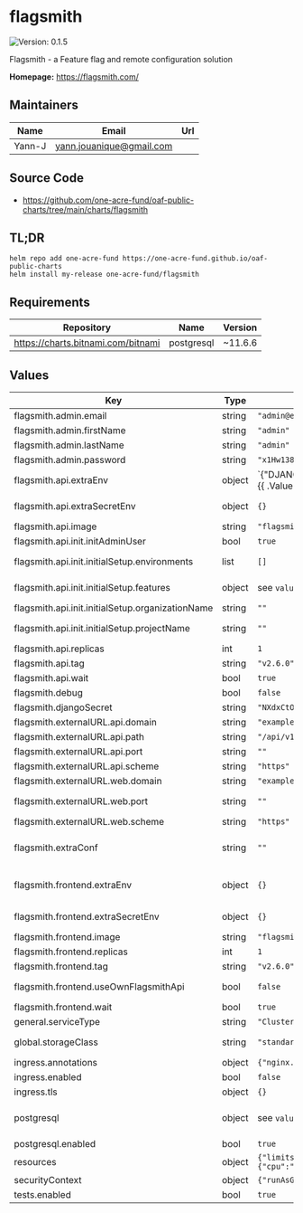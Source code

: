 # flagsmith

![Version: 0.1.5](https://img.shields.io/badge/Version-0.1.5-informational?style=flat-square)

Flagsmith - a Feature flag and remote configuration solution

**Homepage:** <https://flagsmith.com/>

## Maintainers

| Name | Email | Url |
| ---- | ------ | --- |
| Yann-J | <yann.jouanique@gmail.com> |  |

## Source Code

* <https://github.com/one-acre-fund/oaf-public-charts/tree/main/charts/flagsmith>

## TL;DR

```console
helm repo add one-acre-fund https://one-acre-fund.github.io/oaf-public-charts
helm install my-release one-acre-fund/flagsmith
```

## Requirements

| Repository | Name | Version |
|------------|------|---------|
| <https://charts.bitnami.com/bitnami> | postgresql | ~11.6.6 |

## Values

| Key | Type | Default | Description |
|-----|------|---------|-------------|
| flagsmith.admin.email | string | `"admin@example.com"` | Admin email address |
| flagsmith.admin.firstName | string | `"admin"` | Admin user |
| flagsmith.admin.lastName | string | `"admin"` | Admin user |
| flagsmith.admin.password | string | `"x1Hw138BCy"` | Admin password |
| flagsmith.api.extraEnv | object | `{"DJANGO_ALLOWED_HOSTS":"*","DJANGO_CSRF_TRUSTED_ORIGINS":"{{ .Values.flagsmith.externalURL.web.domain | quote }}"}` | Dictionary of env var key/values. Will be evaluated as a template. See `values.yaml` for defaults, and the docs at https://github.com/Flagsmith/flagsmith-api |
| flagsmith.api.extraSecretEnv | object | `{}` | Same as `extraEnv` but passed as `Secret`. Will be evaluated as a template |
| flagsmith.api.image | string | `"flagsmith/flagsmith-api"` | API docker image name |
| flagsmith.api.init.initAdminUser | bool | `true` | Should we create admin user? |
| flagsmith.api.init.initialSetup.environments | list | `[]` | List of Environments to create, if an organization/project is provided |
| flagsmith.api.init.initialSetup.features | object | see `values.yaml` | Dictionary of Features to create, if an organization/project/environment is provided |
| flagsmith.api.init.initialSetup.organizationName | string | `""` | Organization name to create if needed? |
| flagsmith.api.init.initialSetup.projectName | string | `""` | Create Project name to create if needed, if an organization is provided |
| flagsmith.api.replicas | int | `1` | API pods |
| flagsmith.api.tag | string | `"v2.6.0"` | API docker image tag |
| flagsmith.api.wait | bool | `true` | Wait for dependencies (postgres)? |
| flagsmith.debug | bool | `false` | Enable some debug logging? |
| flagsmith.djangoSecret | string | `"NXdxCtOWfK"` | Override this to some secret key |
| flagsmith.externalURL.api.domain | string | `"example.com"` | Public address domain for the API |
| flagsmith.externalURL.api.path | string | `"/api/v1"` | Public API path |
| flagsmith.externalURL.api.port | string | `""` | Public address port for the API |
| flagsmith.externalURL.api.scheme | string | `"https"` | Public address scheme for the API |
| flagsmith.externalURL.web.domain | string | `"example.com"` | Public address domain for the UI |
| flagsmith.externalURL.web.port | string | `""` | Public address port for the UI (leave empty for default 80/443 based on protocol) |
| flagsmith.externalURL.web.scheme | string | `"https"` | Public address scheme for the UI |
| flagsmith.extraConf | string | `""` | Free-text extra python conf to append to common.py (see <https://github.com/Flagsmith/flagsmith-api/blob/master/src/app/settings/common.py>) |
| flagsmith.frontend.extraEnv | object | `{}` | Dictionary of env var key/values. Will be evaluated as a template. See <https://hub.docker.com/r/flagsmith/flagsmith-frontend> |
| flagsmith.frontend.extraSecretEnv | object | `{}` | Same as `extraEnv` but passed as `Secret`. Will be evaluated as a template |
| flagsmith.frontend.image | string | `"flagsmith/flagsmith-frontend"` | UI image name |
| flagsmith.frontend.replicas | int | `1` | Number of UI pods |
| flagsmith.frontend.tag | string | `"v2.6.0"` | UI image tag |
| flagsmith.frontend.useOwnFlagsmithApi | bool | `false` | Should we use this installation's API server to fetch Flagsmith customizations? |
| flagsmith.frontend.wait | bool | `true` | Wait for API to be up? |
| general.serviceType | string | `"ClusterIP"` | This will be applied to all services |
| global.storageClass | string | `"standard"` | This will be used on all pods for all PVCs, including dependencies (Redis...) |
| ingress.annotations | object | `{"nginx.ingress.kubernetes.io/proxy-body-size":"100M"}` | Ingress annotations dictionary |
| ingress.enabled | bool | `false` | Install ingress? |
| ingress.tls | object | `{}` | Ingress TLS settings |
| postgresql | object | see `values.yaml` | Postgres settings - See <https://artifacthub.io/packages/helm/bitnami/postgresql> for docs |
| postgresql.enabled | bool | `true` | Install postgres chart? |
| resources | object | `{"limits":{"cpu":"200m","memory":"200Mi"},"requests":{"cpu":"50m","memory":"100Mi"}}` | Resource specifications to apply to each container |
| securityContext | object | `{"runAsGroup":1000,"runAsUser":1000}` | SecurityContext to apply to all pods |
| tests.enabled | bool | `true` |  |

